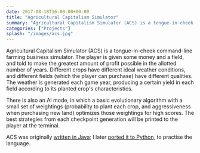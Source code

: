 ```yaml
---
date: 2017-08-18T16:00:00+00:00
title: "Agricultural Capitalism Simulator"
summary: "Agricultural Capitalism Simulator (ACS) is a tongue-in-cheek command-line farming business simulator. The player is given some money and a field, and told to make the greatest amount of profit possible in the allotted number of years."
categories: ["Projects"]
splash: "/images/acs.jpg"
---
```


Agricultural Capitalism Simulator (ACS) is a tongue-in-cheek command-line farming business simulator. The player is given some money and a field, and told to make the greatest amount of profit possible in the allotted number of years. Different crops have different ideal weather conditions, and different fields (which the player can purchase) have different qualities. The weather is generated each game year, producing a certain yield in each field according to its planted crop's characteristics.

There is also an AI mode, in which a basic evolutionary algorithm with a small set of weightings (probability to plant each crop, and aggressiveness when purchasing new land) optimizes those weightings for high scores. The best strategies from each checkpoint generation will be printed to the player at the terminal.

ACS was originally [written in Java](https://github.com/esummers1/agricultural-capitalism-simulator); I later [ported it to Python](https://github.com/esummers1/agricultural-capitalism-simulator-py), to practise the language.
